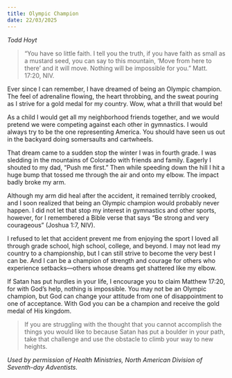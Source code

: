 ```yaml
---
title: Olympic Champion
date: 22/03/2025
---
```


_Todd Hoyt_

> <p></p>
> “You have so little faith. I tell you the truth, if you have faith as small as a mustard seed, you can say to this mountain, ‘Move from here to there’ and it will move. Nothing will be impossible for you.” Matt. 17:20, NIV.

Ever since I can remember, I have dreamed of being an Olympic champion. The feel of adrenaline flowing, the heart throbbing, and the sweat pouring as I strive for a gold medal for my country. Wow, what a thrill that would be!

As a child I would get all my neighborhood friends together, and we would pretend we were competing against each other in gymnastics. I would always try to be the one representing America. You should have seen us out in the backyard doing somersaults and cartwheels.

That dream came to a sudden stop the winter I was in fourth grade. I was sledding in the mountains of Colorado with friends and family. Eagerly I shouted to my dad, “Push me first.” Then while speeding down the hill I hit a huge bump that tossed me through the air and onto my elbow. The impact badly broke my arm.

Although my arm did heal after the accident, it remained terribly crooked, and I soon realized that being an Olympic champion would probably never happen. I did not let that stop my interest in gymnastics and other sports, however, for I remembered a Bible verse that says “Be strong and very courageous” (Joshua 1:7, NIV).

I refused to let that accident prevent me from enjoying the sport I loved all through grade school, high school, college, and beyond. I may not lead my country to a championship, but I can still strive to become the very best I can be. And I can be a champion of strength and courage for others who experience setbacks—others whose dreams get shattered like my elbow.

If Satan has put hurdles in your life, I encourage you to claim Matthew 17:20, for with God’s help, nothing is impossible. You may not be an Olympic champion, but God can change your attitude from one of disappointment to one of acceptance. With God you can be a champion and receive the gold medal of His kingdom.

> <callout></callout>
> If you are struggling with the thought that you cannot accomplish the things you would like to because Satan has put a boulder in your path, take that challenge and use the obstacle to climb your way to new heights.

_Used by permission of Health Ministries, North American Division of Seventh-day Adventists._
